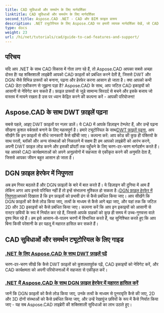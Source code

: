 ```yaml
---
title: CAD सुविधाओं और समर्थन के लिए मार्गदर्शिका
linktitle: CAD सुविधाओं और समर्थन के लिए मार्गदर्शिका
second_title: Aspose.CAD .NET - CAD और BIM फ़ाइल प्रारूप
description: .NET ट्यूटोरियल के लिए Aspose.CAD पर हमारी व्यापक मार्गदर्शिका देखें, जो CAD सुविधाओं के साथ अपने सॉफ़्टवेयर को बढ़ाने के इच्छुक डेवलपर्स के लिए एकदम सही है।
type: docs
weight: 23
url: /hi/net/tutorials/cad/guide-to-cad-features-and-support/
---
```

## परिचय

यदि आप .NET के साथ CAD विकास में गोता लगा रहे हैं, तो Aspose.CAD आपका सबसे अच्छा दोस्त है! यह शक्तिशाली लाइब्रेरी आपको CAD फ़ाइलों को प्रबंधित करने देती है, जिससे DWT और DGN जैसे विभिन्न प्रारूपों को बनाना, पढ़ना और हेरफेर करना आसान हो जाता है। क्या आपको कभी CAD डेटा एकीकरण से जूझना पड़ा है? Aspose.CAD के साथ, आप जटिल CAD इकाइयों को आसानी से नेविगेट कर सकते हैं। फ़ाइल प्रारूपों से जुड़े सामान्य सिरदर्द से बचने और इसके बजाय जो वास्तव में मायने रखता है उस पर ध्यान केंद्रित करने की कल्पना करें - आपकी परियोजना!

## Aspose.CAD के साथ DWT फ़ाइलें पढ़ना

सबसे पहले, आइए DWT फ़ाइलों पर नज़र डालें। ये CAD में आपके डिज़ाइन टेम्प्लेट हैं, और उन्हें पढ़ना सीखना कुशल वर्कफ़्लो बनाने के लिए महत्वपूर्ण है। हमारे ट्यूटोरियल के साथ[DWT फ़ाइलें पढ़ना](./read-dwt-files/), आप सीखेंगे कि इन फ़ाइलों से सीधे जानकारी कैसे खींची जाए। कल्पना करें: आप कोड की कुछ ही पंक्तियों के साथ परतों, ब्लॉकों और अन्य संस्थाओं को निकालने में सक्षम हैं! हम आपको लाइब्रेरी को आरंभ करने, अपनी DWT फ़ाइल लोड करने और इसकी प्रॉपर्टी तक पहुँचने के लिए चरण-दर-चरण मार्गदर्शन करते हैं। यह आपको CAD कार्यक्षमताओं को अपने अनुप्रयोगों में सहजता से एकीकृत करने की अनुमति देता है, जिससे आपका जीवन बहुत आसान हो जाता है।

## DGN फ़ाइल हेरफेर में निपुणता

 अब हम गियर बदलते हैं और DGN फ़ाइलों के बारे में बात करते हैं। ये डिज़ाइन की दुनिया में आम हैं लेकिन अगर आप इनसे परिचित नहीं हैं तो इन्हें संभालना मुश्किल हो सकता है।[DGN फ़ाइल हेरफेर में निपुणता](./mastering-dgn-file-manipulation/)आपको दिखाता है कि इन फ़ाइलों को प्रभावी ढंग से कैसे प्रबंधित किया जाए। आप सीखेंगे कि DGN फ़ाइलों को कैसे लोड किया जाए, तत्वों के माध्यम से कैसे आगे बढ़ा जाए, और यहां तक कि जटिल 2D और 3D इकाइयों को कैसे प्रबंधित किया जाए। कल्पना करें कि आप इन इकाइयों को आसानी से रास्टर छवियों के रूप में निर्यात कर रहे हैं, जिससे आपके ग्राहकों को कुछ ही समय में उच्च-गुणवत्ता वाले दृश्य मिल रहे हैं। हम इसे आसान-से-पालन चरणों में विभाजित करते हैं, यह सुनिश्चित करते हुए कि आप बिना किसी परेशानी के हर पहलू में महारत हासिल कर सकते हैं।

## CAD सुविधाओं और समर्थन ट्यूटोरियल के लिए गाइड
### [.NET के लिए Aspose.CAD के साथ DWT फ़ाइलें पढ़ें](./read-dwt-files/)
चरण-दर-चरण सीखें कि कैसे DWT फ़ाइलों को कुशलतापूर्वक पढ़ें, CAD इकाइयों को नेविगेट करें, और CAD कार्यक्षमता को अपनी परियोजनाओं में सहजता से एकीकृत करें।
### [.NET में Aspose.CAD के साथ DGN फ़ाइल हेरफेर में महारत हासिल करें](./mastering-dgn-file-manipulation/)
जानें कि DGN फ़ाइलों को कैसे लोड किया जाए, उनके तत्वों के माध्यम से पुनरावृति कैसे की जाए, 2D और 3D दोनों संस्थाओं को कैसे प्रबंधित किया जाए, और उन्हें रेखापुंज छवियों के रूप में कैसे निर्यात किया जाए - यह सब Aspose.CAD लाइब्रेरी की शक्तिशाली सुविधाओं का लाभ उठाते हुए।